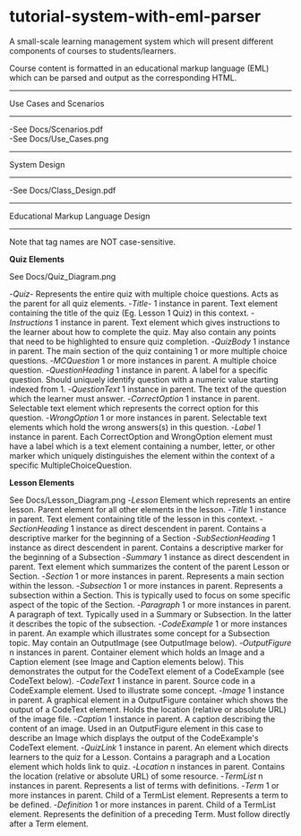 # tutorial-system-with-eml-parser

A small-scale learning management system which will present different components of courses to students/learners. 

Course content is formatted in an educational markup language (EML) which can be parsed and output as the corresponding HTML.


**************
Use Cases and Scenarios
*************
-See Docs/Scenarios.pdf  
-See Docs/Use_Cases.png


**************
System Design 
**************
-See Docs/Class_Design.pdf




***************
Educational Markup Language Design
***************

Note that tag names are NOT case-sensitive.

**Quiz Elements**

See Docs/Quiz_Diagram.png

-*Quiz*-
    Represents the entire quiz with multiple choice questions. Acts as the parent for all quiz elements.
-*Title*-
    1 instance in parent. Text element containing the title of the quiz (Eg. Lesson 1 Quiz) in this context.
-*Instructions*
    1 instance in parent. Text element which gives instructions to the learner about how to complete the quiz. May also contain any points that need to be highlighted to ensure quiz completion.
-*QuizBody*
    1 instance in parent. The main section of the quiz containing 1 or more multiple choice questions.
-*MCQuestion*
    1 or more instances in parent. A multiple choice question.
-*QuestionHeading*
    1 instance in parent. A label for a specific question. Should uniquely identify question with a numeric value starting indexed from 1.
-*QuestionText*
    1 instance in parent. The text of the question which the learner must answer.
-*CorrectOption*
    1 instance in parent. Selectable text element which represents the correct option for this question.
-*WrongOption*
    1 or more instances in parent. Selectable text elements which hold the wrong answers(s) in this question.
-*Label*
    1 instance in parent. Each CorrectOption and WrongOption element must have a label which is a text element containing a number, letter, or other marker which uniquely distinguishes the element within the context of a specific MultipleChoiceQuestion.


**Lesson Elements**

See Docs/Lesson_Diagram.png
-*Lesson*
    Element which represents an entire lesson. Parent element for all other elements in the lesson.
-*Title*
    1 instance in parent. Text element containing title of the lesson in this context.
-*SectionHeading*
    1 instance as direct descendent in parent. Contains a descriptive marker for the beginning of a Section
-*SubSectionHeading*
    1 instance as direct descendent in parent. Contains a descriptive marker for the beginning of a Subsection
-*Summary*
    1 instance as direct descendent in parent. Text element which summarizes the content of the parent Lesson or Section.
-*Section*
    1 or more instances in parent. Represents a main section within the lesson.
-*Subsection*
    1 or more instances in parent. Represents a subsection within a Section. This is typically used to focus on some specific aspect of the topic of the Section.
-*Paragraph*
    1 or more instances in parent. A paragraph of text. Typically used in a Summary or Subsection. In the latter it describes the topic of the subsection.
-*CodeExample*
    1 or more instances in parent. An example which illustrates some concept for a Subsection topic. May contain an OutputImage (see OutputImage below).
-*OutputFigure*
    n instances in parent. Container element which holds an Image and a Caption element (see Image and Caption elements below). This demonstrates the output for the CodeText element of a CodeExample (see CodeText below).
-*CodeText*
    1 instance in parent. Source code in a CodeExample element. Used to illustrate some concept.
-*Image*
    1 instance in parent. A graphical element in a OutputFigure container which shows the output of a CodeText element. Holds the location (relative or absolute URL) of the image file.
-*Caption*
    1 instance in parent. A caption describing the content of an image. Used in an OutputFigure element in this case to describe an Image which displays the output of the CodeExample's CodeText element.
-*QuizLink*
    1 instance in parent. An element which directs learners to the quiz for a Lesson. Contains a paragraph and a Location element which holds link to quiz.
-*Location*
    n instances in parent. Contains the location (relative or absolute URL) of some resource.
-*TermList*
    n instances in parent. Represents a list of terms with definitions.
-*Term*
    1 or more instances in parent. Child of a TermList element. Represents a term to be defined.
-*Definition*
    1 or more instances in parent. Child of a TermList element. Represents the definition of a preceding Term. Must follow directly after a Term element.

